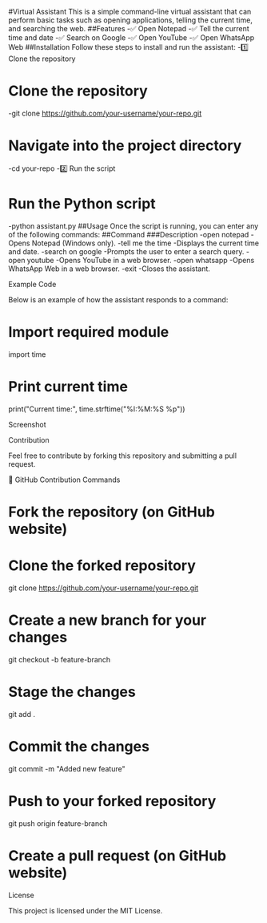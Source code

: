 #Virtual Assistant
This is a simple command-line virtual assistant that can perform basic tasks such as opening applications, telling the current time, and searching the web.
##Features
-✅ Open Notepad
-✅ Tell the current time and date
-✅ Search on Google
-✅ Open YouTube
-✅ Open WhatsApp Web
##Installation
Follow these steps to install and run the assistant:
-1️⃣ Clone the repository
# Clone the repository
-git clone https://github.com/your-username/your-repo.git
# Navigate into the project directory
-cd your-repo
-2️⃣ Run the script
# Run the Python script
-python assistant.py
##Usage
Once the script is running, you can enter any of the following commands:
##Command
###Description
-open notepad
-Opens Notepad (Windows only).
-tell me the time
-Displays the current time and date.
-search on google
-Prompts the user to enter a search query.
-open youtube
-Opens YouTube in a web browser.
-open whatsapp
-Opens WhatsApp Web in a web browser.
-exit
-Closes the assistant.

Example Code

Below is an example of how the assistant responds to a command:

# Import required module
import time

# Print current time
print("Current time:", time.strftime("%I:%M:%S %p"))

Screenshot



Contribution

Feel free to contribute by forking this repository and submitting a pull request.

🔧 GitHub Contribution Commands

# Fork the repository (on GitHub website)

# Clone the forked repository
git clone https://github.com/your-username/your-repo.git

# Create a new branch for your changes
git checkout -b feature-branch

# Stage the changes
git add .

# Commit the changes
git commit -m "Added new feature"

# Push to your forked repository
git push origin feature-branch

# Create a pull request (on GitHub website)

License

This project is licensed under the MIT License.

